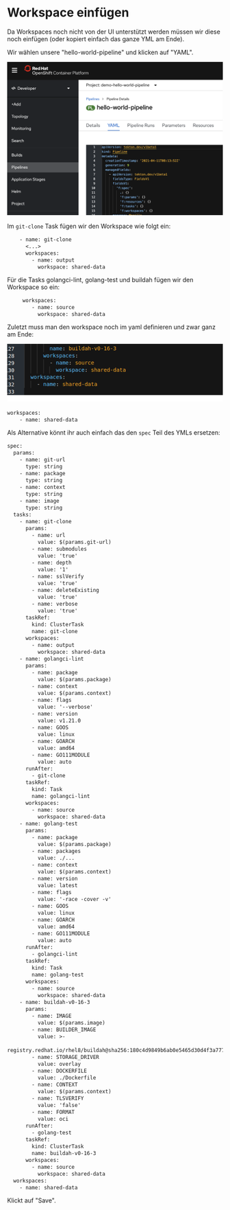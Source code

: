 # Workspace einfügen

Da Workspaces noch nicht von der UI unterstützt werden müssen wir diese noch einfügen \(oder kopiert einfach das ganze YML am Ende\).

Wir wählen unsere "hello-world-pipeline" und klicken auf "YAML".

![](../../../.gitbook/assets/screenshot-2021-04-14-at-22.26.23.png)

Im `git-clone` Task fügen wir den Workspace wie folgt ein:

```text
    - name: git-clone
      <...>
      workspaces:
        - name: output
          workspace: shared-data
```

Für die Tasks golangci-lint, golang-test und buildah fügen wir den Workspace so ein:

```text
     workspaces:
        - name: source
          workspace: shared-data
```

Zuletzt muss man den workspace noch im yaml definieren und zwar ganz am Ende:

![](../../../.gitbook/assets/image%20%28171%29.png)

```text
workspaces:
    - name: shared-data
```

Als Alternative könnt ihr auch einfach das den `spec` Teil des YMLs ersetzen:

```text
spec:
  params:
    - name: git-url
      type: string
    - name: package
      type: string
    - name: context
      type: string
    - name: image
      type: string
  tasks:
    - name: git-clone
      params:
        - name: url
          value: $(params.git-url)
        - name: submodules
          value: 'true'
        - name: depth
          value: '1'
        - name: sslVerify
          value: 'true'
        - name: deleteExisting
          value: 'true'
        - name: verbose
          value: 'true'
      taskRef:
        kind: ClusterTask
        name: git-clone
      workspaces:
        - name: output
          workspace: shared-data
    - name: golangci-lint
      params:
        - name: package
          value: $(params.package)
        - name: context
          value: $(params.context)
        - name: flags
          value: '--verbose'
        - name: version
          value: v1.21.0
        - name: GOOS
          value: linux
        - name: GOARCH
          value: amd64
        - name: GO111MODULE
          value: auto
      runAfter:
        - git-clone
      taskRef:
        kind: Task
        name: golangci-lint
      workspaces:
        - name: source
          workspace: shared-data
    - name: golang-test
      params:
        - name: package
          value: $(params.package)
        - name: packages
          value: ./...
        - name: context
          value: $(params.context)
        - name: version
          value: latest
        - name: flags
          value: '-race -cover -v'
        - name: GOOS
          value: linux
        - name: GOARCH
          value: amd64
        - name: GO111MODULE
          value: auto
      runAfter:
        - golangci-lint
      taskRef:
        kind: Task
        name: golang-test
      workspaces:
        - name: source
          workspace: shared-data
    - name: buildah-v0-16-3
      params:
        - name: IMAGE
          value: $(params.image)
        - name: BUILDER_IMAGE
          value: >-
            registry.redhat.io/rhel8/buildah@sha256:180c4d9849b6ab0e5465d30d4f3a77765cf0d852ca1cb1efb59d6e8c9f90d467
        - name: STORAGE_DRIVER
          value: overlay
        - name: DOCKERFILE
          value: ./Dockerfile
        - name: CONTEXT
          value: $(params.context)
        - name: TLSVERIFY
          value: 'false'
        - name: FORMAT
          value: oci
      runAfter:
        - golang-test
      taskRef:
        kind: ClusterTask
        name: buildah-v0-16-3
      workspaces:
        - name: source
          workspace: shared-data
  workspaces:
    - name: shared-data

```

Klickt auf "Save".

